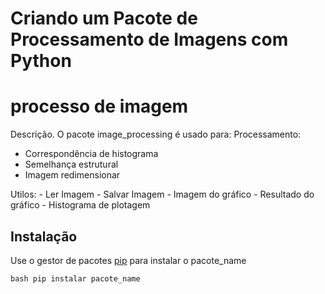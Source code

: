# Criando um Pacote de Processamento de Imagens com Python

# processo de imagem

Descrição. 
O pacote image_processing é usado para:
Processamento:
- Correspondência de histograma
- Semelhança estrutural
- Imagem redimensionar

Utilos:
	- Ler Imagem
	- Salvar Imagem
	- Imagem do gráfico
	- Resultado do gráfico
	- Histograma de plotagem

## Instalação

Use o gestor de pacotes [pip](https://pip.pypa.io/en/stable/) para instalar o pacote_name

`bash
pip instalar pacote_name
`
